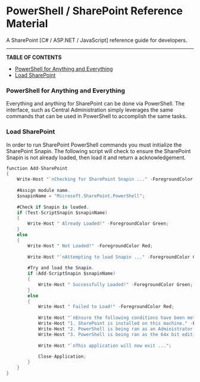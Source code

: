 # PowerShell / SharePoint Reference Material

A SharePoint [C# / ASP.NET / JavaScript] reference guide for developers.

---

**TABLE OF CONTENTS**
 
* [PowerShell for Anything and Everything](#PowerShellEverything) 
* [Load SharePoint](#LoadSharePoint) 

### <a name="PowerShellEverything"></a>PowerShell for Anything and Everything

Everything and anything for SharePoint can be done via PowerShell. The interface, such as Central Administration simply leverages the same commands that can be used in PowerShell to accomplish the same tasks.

### <a name="LoadSharePoint"></a>Load SharePoint

In order to run SharePoint PowerShell commands you must initialize the SharePoint Snapin. The following script will check to ensure the SharePoint Snapin is not already loaded, then load it and return a acknowledgement.

```cs
function Add-SharePoint
{
	Write-Host "`nChecking for SharePoint Snapin ..." -ForegroundColor Cyan -NoNewline;
	
	#Assign module name.
	$snapinName = "Microsoft.SharePoint.PowerShell";
	
	#Check if Snapin is loaded.
	if (Test-ScriptSnapin $snapinName)
	{
		Write-Host " Already Loaded!" -ForegroundColor Green;
	}
	else
	{
		Write-Host " Not Loaded!" -ForegroundColor Red;
		
		Write-Host "`nAttempting to load Snapin ..." -ForegroundColor Cyan -NoNewline;
		
		#Try and load the Snapin.
		if (Add-ScriptSnapin $snapinName)
		{
			Write-Host " Successfully Loaded!" -ForegroundColor Green;
		}
		else
		{
			Write-Host " Failed to Load!" -ForegroundColor Red;
			
			Write-Host "`nEnsure the following conditions have been met ..." -ForegroundColor Red;
			Write-Host "1. SharePoint is installed on this machine." -ForegroundColor Red;
			Write-Host "2. PowerShell is being ran as an Administrator." -ForegroundColor Red;
			Write-Host "3. PowerShell is being ran as the 64x bit edition." -ForegroundColor Red;
			
			Write-Host "`nThis application will now exit ...";
			
			Close-Application;
		}
	}
}
```
